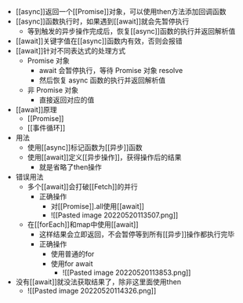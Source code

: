 - [[async]]返回一个[[Promise]]对象，可以使用then方法添加回调函数
- [[async]]函数执行时，如果遇到[[await]]就会先暂停执行
	- 等到触发的异步操作完成后，恢复[[async]]函数的执行并返回解析值
- [[await]]关键字值在[[async]]函数内有效，否则会报错
- [[await]]针对不同表达式的处理方式
	- Promise 对象
		- await 会暂停执行，等待 Promise 对象 resolve
		- 然后恢复 async 函数的执行并返回解析值
	- 非 Promise 对象
		- 直接返回对应的值
- [[await]]原理
	- [[Promise]]
	- [[事件循环]]
- 用法
	- 使用[[async]]标记函数为[[异步]]函数
	- 使用[[await]]定义[[异步操作]]，获得操作后的结果
		- 就是省略了then操作
- 错误用法
	- 多个[[await]]会打破[[Fetch]]的并行
		- 正确操作
			- 对[[Promise]].all使用[[await]]
			- ![[Pasted image 20220520113507.png]]
	- 在[[forEach]]和map中使用[[await]]
		- 这样结果会立即返回，不会暂停等到所有[[异步]]操作都执行完毕
		- 正确操作
			- 使用普通的for
			- 使用for await
				- ![[Pasted image 20220520113853.png]]
- 没有[[await]]就没法获取结果了，除非这里面使用then
	- ![[Pasted image 20220520114326.png]]